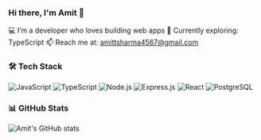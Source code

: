 ### Hi there, I'm Amit 👋

💻 I’m a developer who loves building web apps
🌱 Currently exploring: TypeScript
📫 Reach me at: [amittsharma4567@gmail.com](mailto:your_email@example.com)

### 🛠️ Tech Stack
![JavaScript](https://img.shields.io/badge/-JavaScript-black?style=flat-square&logo=javascript)
![TypeScript](https://img.shields.io/badge/-TypeScript-black?style=flat-square&logo=typescript)
![Node.js](https://img.shields.io/badge/-Node.js-black?style=flat-square&logo=node.js)
![Express.js](https://img.shields.io/badge/-Express.js-black?style=flat-square&logo=express)
![React](https://img.shields.io/badge/-React-black?style=flat-square&logo=react)
![PostgreSQL](https://img.shields.io/badge/-PostgreSQL-black?style=flat-square&logo=postgresql)


### 📊 GitHub Stats
![Amit's GitHub stats](https://github-readme-stats.vercel.app/api?username=amitsharma4567&show_icons=true&theme=radical)

